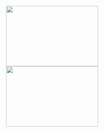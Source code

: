 <p align="left">
  <a
    style="display: inline-block; padding: 0 8px; width: 50%;"
    href="javascript:void(0)"
  >
    <img
      style="width: 100%;"
      height="165"
      src="https://github-readme-stats.vercel.app/api?username=cansin&show_icons=true&count_private=true&include_all_commits=true&disable_animations=true&hide_title=true&hide_rank=true"
    />
  </a>
  <a
    style="display: inline-block; padding: 0 8px; width: 50%;"
    href="javascript:void(0)"
  >
    <img
      style="width: 100%;"
      height="165"
      src="https://github-readme-stats.vercel.app/api/top-langs/?username=cansin&hide_title=true&layout=compact&card_width=248&langs_count=8"
    />
  </a>
</p>
